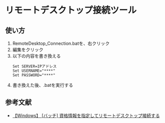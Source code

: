 # リモートデスクトップ接続ツール


## 使い方
1. RemoteDesktop_Connection.batを、右クリック
1. 編集をクリック
1. 以下の内容を書き換える
    ```
    Set SERVER=IPアドレス
    Set USERNAME="****"
    Set PASSWORD="****"
    ```
1. 書き換えた後、.batを実行する


## 参考文献
- [【Windows】 [バッチ] 資格情報を指定してリモートデスクトップ接続する](https://www.startpassion.life/entry/2019/01/19/132545)
